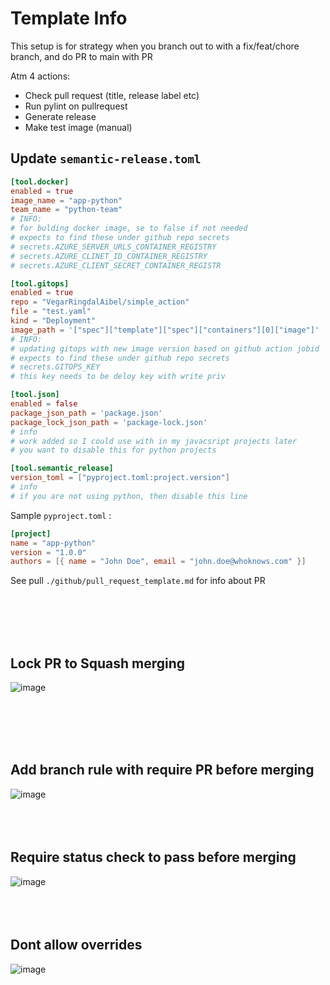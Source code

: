 # Template Info

This setup is for strategy when you branch out to with a fix/feat/chore branch, and do PR to main with PR

Atm 4 actions:
- Check pull request (title, release label etc)
- Run pylint on pullrequest
- Generate release
- Make test image (manual)


## Update `semantic-release.toml`


```toml
[tool.docker]
enabled = true
image_name = "app-python"
team_name = "python-team"
# INFO:
# for bulding docker image, se to false if not needed
# expects to find these under github repo secrets
# secrets.AZURE_SERVER_URLS_CONTAINER_REGISTRY 
# secrets.AZURE_CLINET_ID_CONTAINER_REGISTRY
# secrets.AZURE_CLIENT_SECRET_CONTAINER_REGISTR

[tool.gitops]
enabled = true
repo = "VegarRingdalAibel/simple_action"
file = "test.yaml"
kind = "Deployment"
image_path = '["spec"]["template"]["spec"]["containers"][0]["image"]'
# INFO:
# updating gitops with new image version based on github action jobid
# expects to find these under github repo secrets
# secrets.GITOPS_KEY
# this key needs to be deloy key with write priv

[tool.json]
enabled = false
package_json_path = 'package.json'
package_lock_json_path = 'package-lock.json'
# info
# work added so I could use with in my javacsript projects later
# you want to disable this for python projects

[tool.semantic_release]
version_toml = ["pyproject.toml:project.version"]
# info
# if you are not using python, then disable this line
```

Sample `pyproject.toml` :
```toml
[project]
name = "app-python"
version = "1.0.0"
authors = [{ name = "John Doe", email = "john.doe@whoknows.com" }]
```


See pull `./github/pull_request_template.md` for info about PR

<br /><br /><br /><br />

## Lock PR to Squash merging

![image](https://github.com/VegarRingdalAibel/python-action-testing/assets/94840334/2c18d2f4-2e5c-47b9-97f3-43a8daaf41a2)

<br /><br /><br /><br />

## Add branch rule with require PR before merging

![image](https://github.com/VegarRingdalAibel/python-action-testing/assets/94840334/79949df3-6a02-4ead-8beb-8b564cbf32c9)
<br /><br /><br /><br />

## Require status check to pass before merging


![image](https://github.com/VegarRingdalAibel/python-action-testing/assets/94840334/a77f0348-0af4-4f09-adeb-7b7ebf64d8e2)
<br /><br /><br /><br />

## Dont allow overrides

![image](https://github.com/VegarRingdalAibel/python-action-testing/assets/94840334/b4dfc28a-0c89-410d-bac3-8fe52256b13c)
